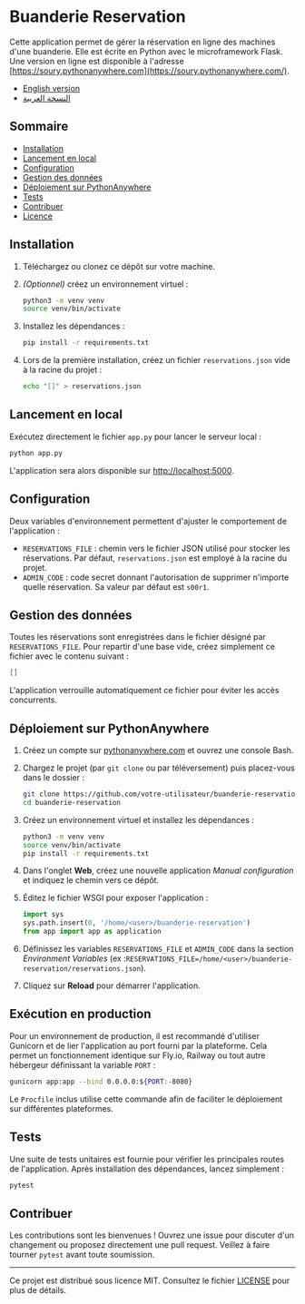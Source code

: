 # Buanderie Reservation

Cette application permet de gérer la réservation en ligne des machines d'une buanderie. Elle est écrite en Python avec le microframework Flask. Une version en ligne est disponible à l'adresse [https://soury.pythonanywhere.com](https://soury.pythonanywhere.com/).

- [English version](README.en.md)
- [النسخة العربية](README.ar.md)

## Sommaire
- [Installation](#installation)
- [Lancement en local](#lancement-en-local)
- [Configuration](#configuration)
- [Gestion des données](#gestion-des-données)
- [Déploiement sur PythonAnywhere](#déploiement-sur-pythonanywhere)
- [Tests](#tests)
- [Contribuer](#contribuer)
- [Licence](#licence)

## Installation

1. Téléchargez ou clonez ce dépôt sur votre machine.
2. *(Optionnel)* créez un environnement virtuel :

   ```bash
   python3 -m venv venv
   source venv/bin/activate
   ```

3. Installez les dépendances :

   ```bash
   pip install -r requirements.txt
   ```

4. Lors de la première installation, créez un fichier `reservations.json` vide à la racine du projet :

   ```bash
   echo "[]" > reservations.json
   ```

## Lancement en local

Exécutez directement le fichier `app.py` pour lancer le serveur local :

```bash
python app.py
```

L'application sera alors disponible sur [http://localhost:5000](http://localhost:5000).

## Configuration

Deux variables d'environnement permettent d'ajuster le comportement de l'application :

- `RESERVATIONS_FILE` : chemin vers le fichier JSON utilisé pour stocker les réservations. Par défaut, `reservations.json` est employé à la racine du projet.
- `ADMIN_CODE` : code secret donnant l'autorisation de supprimer n'importe quelle réservation. Sa valeur par défaut est `s00r1`.

## Gestion des données

Toutes les réservations sont enregistrées dans le fichier désigné par `RESERVATIONS_FILE`. Pour repartir d'une base vide, créez simplement ce fichier avec le contenu suivant :

```json
[]
```

L'application verrouille automatiquement ce fichier pour éviter les accès concurrents.

## Déploiement sur PythonAnywhere

1. Créez un compte sur [pythonanywhere.com](https://www.pythonanywhere.com/) et ouvrez une console Bash.
2. Chargez le projet (par `git clone` ou par téléversement) puis placez-vous dans le dossier :

   ```bash
   git clone https://github.com/votre-utilisateur/buanderie-reservation.git
   cd buanderie-reservation
   ```

3. Créez un environnement virtuel et installez les dépendances :

   ```bash
   python3 -m venv venv
   source venv/bin/activate
   pip install -r requirements.txt
   ```

4. Dans l'onglet **Web**, créez une nouvelle application *Manual configuration* et indiquez le chemin vers ce dépôt.
5. Éditez le fichier WSGI pour exposer l'application :

   ```python
   import sys
   sys.path.insert(0, '/home/<user>/buanderie-reservation')
   from app import app as application
   ```

6. Définissez les variables `RESERVATIONS_FILE` et `ADMIN_CODE` dans la section *Environment Variables* (ex :`RESERVATIONS_FILE=/home/<user>/buanderie-reservation/reservations.json`).
7. Cliquez sur **Reload** pour démarrer l'application.

## Exécution en production

Pour un environnement de production, il est recommandé d'utiliser Gunicorn et de lier l'application au port fourni par la plateforme. Cela permet un fonctionnement identique sur Fly.io, Railway ou tout autre hébergeur définissant la variable `PORT` :

```bash
gunicorn app:app --bind 0.0.0.0:${PORT:-8080}
```

Le `Procfile` inclus utilise cette commande afin de faciliter le déploiement sur différentes plateformes.

## Tests

Une suite de tests unitaires est fournie pour vérifier les principales routes de l'application. Après installation des dépendances, lancez simplement :

```bash
pytest
```

## Contribuer

Les contributions sont les bienvenues ! Ouvrez une issue pour discuter d'un changement ou proposez directement une pull request. Veillez à faire tourner `pytest` avant toute soumission.

---

Ce projet est distribué sous licence MIT. Consultez le fichier [LICENSE](LICENSE) pour plus de détails.


